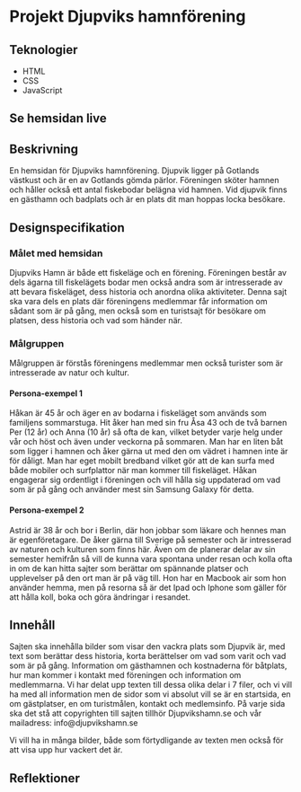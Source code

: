 <h1>Projekt Djupviks hamnförening</h1>

<h2>Teknologier</h2>
<ul>
<li>HTML</li>
<li>CSS</li>
<li>JavaScript</li>
</ul>

<h2>Se hemsidan
live</h2><a href="https://dreamy-meninsky-673088.netlify.app/"></a>

<h2>Beskrivning</h2>
<p>En hemsidan för Djupviks hamnförening.
  Djupvik ligger på Gotlands västkust och är en av Gotlands gömda pärlor.
  Föreningen sköter hamnen och håller också ett antal fiskebodar belägna vid hamnen.
  Vid djupvik finns en gästhamn och badplats och är en plats dit man hoppas locka besökare.
</p>

<h2>Designspecifikation</h2>
<h3>Målet med hemsidan</h3>
<p>Djupviks Hamn är både ett fiskeläge och en förening. Föreningen består av 
dels ägarna till fiskelägets bodar men också andra som är intresserade av 
att bevara fiskeläget, dess historia och anordna olika aktiviteter. Denna sajt 
ska vara dels en plats där föreningens medlemmar får information om 
sådant som är på gång, men också som en turistsajt för besökare om 
platsen, dess historia och vad som händer när.</p>

<h3>Målgruppen</h3>
<p>Målgruppen är förstås föreningens medlemmar men också turister som är 
intresserade av natur och kultur.</p>
<h4>Persona-exempel 1</h4>
<p>Håkan är 45 år och äger en av bodarna i fiskeläget som används som 
familjens sommarstuga. Hit åker han med sin fru Åsa 43 och de två barnen 
Per (12 år) och Anna (10 år) så ofta de kan, vilket betyder varje helg under 
vår och höst och även under veckorna på sommaren. Man har en liten båt 
som ligger i hamnen och åker gärna ut med den om vädret i hamnen inte 
är för dåligt. Man har eget mobilt bredband vilket gör att de kan surfa med 
både mobiler och surfplattor när man kommer till fiskeläget. Håkan 
engagerar sig ordentligt i föreningen och vill hålla sig uppdaterad om vad 
som är på gång och använder mest sin Samsung Galaxy för detta.</p>
<h4>Persona-exempel 2</h4>
<p>Astrid är 38 år och bor i Berlin, där hon jobbar som läkare och hennes man 
är egenföretagare. De åker gärna till Sverige på semester och är 
intresserad av naturen och kulturen som finns här. Även om de planerar 
delar av sin semester hemifrån så vill de kunna vara spontana under resan 
och kolla ofta in om de kan hitta sajter som berättar om spännande platser 
och upplevelser på den ort man är på väg till. Hon har en Macbook air som 
hon använder hemma, men på resorna så är det Ipad och Iphone som 
gäller för att hålla koll, boka och göra ändringar i resandet. </p>
<h2>Innehåll</h2>
<p>Sajten ska innehålla bilder som visar den vackra plats som Djupvik är, med 
text som berättar dess historia, korta berättelser om vad som varit och vad 
som är på gång. Information om gästhamnen och kostnaderna för båtplats, 
hur man kommer i kontakt med föreningen och information om 
medlemmarna. 
Vi har delat upp texten till dessa olika delar i 7 filer, och vi vill ha med all 
information men de sidor som vi absolut vill se är en startsida, en om 
gästplatser, en om turistmålen, kontakt och medlemsinfo. 
På varje sida ska det stå att copyrighten till sajten tillhör Djupvikshamn.se 
och vår mailadress: info@djupvikshamn.se

Vi vill ha in många bilder, både som förtydligande av texten men också för 
att visa upp hur vackert det är. 
</p>

<h2>Reflektioner</h2>
<p></p>
